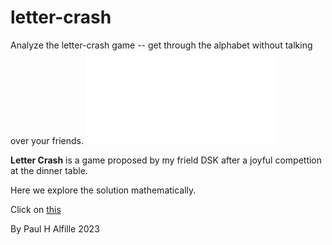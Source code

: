 # letter-crash
Analyze the letter-crash game -- get through the alphabet without talking over your friends.
![Letter-Crash](/src/images/letter_chash.md)

**Letter Crash** is a game proposed by my frield DSK after a joyful compettion at the dinner table.

Here we explore the solution mathematically.

Click on [this](https://github.io/alfille/letter-crash)

By Paul H Alfille 2023

